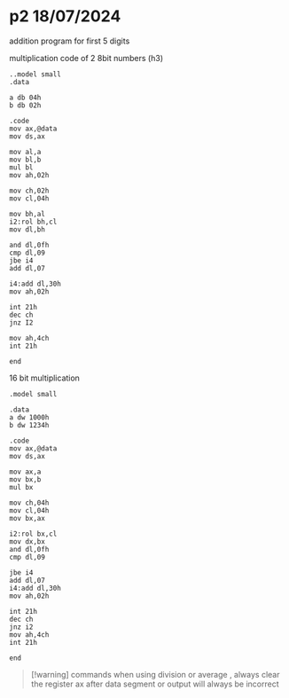   # p2 18/07/2024

addition program for first 5 digits 

multiplication code of 2 8bit numbers (h3)
```
..model small
.data

a db 04h
b db 02h

.code
mov ax,@data
mov ds,ax

mov al,a
mov bl,b
mul bl
mov ah,02h

mov ch,02h
mov cl,04h

mov bh,al
i2:rol bh,cl
mov dl,bh

and dl,0fh
cmp dl,09
jbe i4
add dl,07

i4:add dl,30h
mov ah,02h

int 21h
dec ch
jnz I2

mov ah,4ch
int 21h

end

```
16 bit multiplication
```
.model small

.data
a dw 1000h
b dw 1234h

.code
mov ax,@data
mov ds,ax

mov ax,a
mov bx,b
mul bx

mov ch,04h
mov cl,04h
mov bx,ax

i2:rol bx,cl
mov dx,bx
and dl,0fh
cmp dl,09

jbe i4
add dl,07
i4:add dl,30h
mov ah,02h

int 21h
dec ch
jnz i2
mov ah,4ch
int 21h

end
```
> [!warning] commands
> when using division or average , always clear the register ax after data segment or output will always be incorrect














